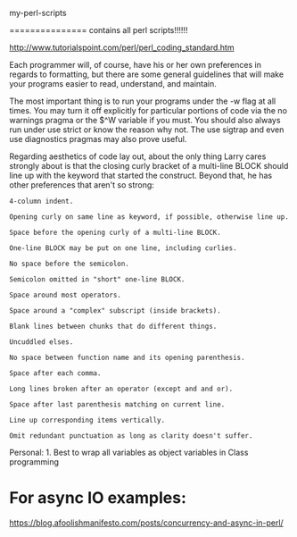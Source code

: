 my-perl-scripts

===============
contains all perl scripts!!!!!!

http://www.tutorialspoint.com/perl/perl_coding_standard.htm

Each programmer will, of course, have his or her own preferences in regards to formatting, but there are some general guidelines that will make your programs easier to read, understand, and maintain.

The most important thing is to run your programs under the -w flag at all times. You may turn it off explicitly for particular portions of code via the no warnings pragma or the $^W variable if you must. You should also always run under use strict or know the reason why not. The use sigtrap and even use diagnostics pragmas may also prove useful.

Regarding aesthetics of code lay out, about the only thing Larry cares strongly about is that the closing curly bracket of a multi-line BLOCK should line up with the keyword that started the construct. Beyond that, he has other preferences that aren't so strong:

    4-column indent.

    Opening curly on same line as keyword, if possible, otherwise line up.

    Space before the opening curly of a multi-line BLOCK.

    One-line BLOCK may be put on one line, including curlies.

    No space before the semicolon.

    Semicolon omitted in "short" one-line BLOCK.

    Space around most operators.

    Space around a "complex" subscript (inside brackets).

    Blank lines between chunks that do different things.

    Uncuddled elses.

    No space between function name and its opening parenthesis.

    Space after each comma.

    Long lines broken after an operator (except and and or).

    Space after last parenthesis matching on current line.

    Line up corresponding items vertically.

    Omit redundant punctuation as long as clarity doesn't suffer.


Personal:
    1. Best to wrap all variables as object variables in Class programming


# For async IO examples:
https://blog.afoolishmanifesto.com/posts/concurrency-and-async-in-perl/
